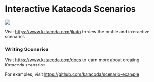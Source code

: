 # Interactive Katacoda Scenarios

[![](http://shields.katacoda.com/katacoda/jkato/count.svg)](https://www.katacoda.com/jkato "Get your profile on Katacoda.com")

Visit https://www.katacoda.com/jkato to view the profile and interactive scenarios

### Writing Scenarios
Visit https://www.katacoda.com/docs to learn more about creating Katacoda scenarios

For examples, visit https://github.com/katacoda/scenario-example
